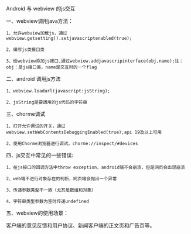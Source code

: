 Android 与 webview 的js交互

一、webview调用java方法：

	1、允许webview加载js，通过 webview.getsetting().setjavascriptenabled(true);
  
	2、编写js类接口类
  
	3、给webview添加js接口,通过webview.addjavascripinterface(obj,name);注：obj：是js接口类，name是交互时的一个flag
  
二、android 调用js方法

	1、webview.loadurl(javascript:jsString);
  
	2、jsString是要调用的js代码的字符串

三、chorme调试

	1、打开允许调试的开关，通过webview.setWebContentsDebuggingEnabled(true);api 19及以上可用
  
	2、使用Chorme浏览器进行调试，chorme://inspect/#devices


四、js交互中常见的一些错误:

	1、在js接口的回调方法中throw exception，android端不会崩溃，但是网页会出现崩溃
  
	2、web端不进行对象存在的判断，网页端会抛出一个异常
  
	3、传递参数类型不一致（尤其是数组和对象）
  
	4、字符串类型参数为空时传递undefined


五、webview的使用场景：

  客户端的意见反馈和用户协议、新闻客户端的正文页和广告页等。
